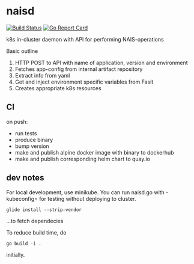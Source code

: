 # naisd 

[![Build Status](https://travis-ci.org/nais/naisd.svg?branch=master)](https://travis-ci.org/nais/naisd)
[![Go Report Card](https://goreportcard.com/badge/github.com/navikt/naisd)](https://goreportcard.com/report/github.com/navikt/naisd)


k8s in-cluster daemon with API for performing NAIS-operations

Basic outline

1. HTTP POST to API with name of application, version and environment
2. Fetches app-config from internal artifact repository
3. Extract info from yaml
4. Get and inject environment specific variables from Fasit
5. Creates appropriate k8s resources

## CI

on push:

- run tests
- produce binary
- bump version
- make and publish alpine docker image with binary to dockerhub
- make and publish corresponding helm chart to quay.io 

## dev notes

For local development, use minikube. You can run naisd.go with -kubeconfig=<path to kube config> for testing without deploying to cluster. 

```glide install --strip-vendor```

...to fetch dependecies

To reduce build time, do

```go build -i .```

initially. 


